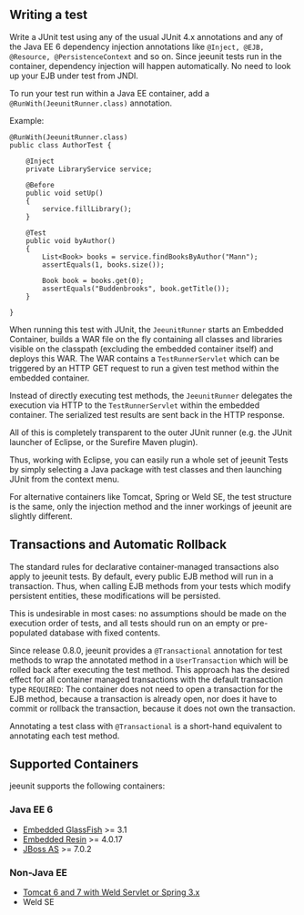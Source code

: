 ## Writing a test ##

Write a JUnit test using any of the usual JUnit 4.x annotations and any of the Java EE 6 dependency injection annotations like `@Inject, @EJB, @Resource, @PersistenceContext` and so on. Since jeeunit tests run in the container, dependency injection will happen automatically. No need to look up your EJB under test from JNDI.

To run your test run within a Java EE container, add a `@RunWith(JeeunitRunner.class)` annotation.

Example:

```
@RunWith(JeeunitRunner.class)
public class AuthorTest {
	
	@Inject
	private LibraryService service;
	
	@Before
	public void setUp()
	{
		service.fillLibrary();
	}
	
	@Test
	public void byAuthor()
	{
		List<Book> books = service.findBooksByAuthor("Mann");
		assertEquals(1, books.size());
		
		Book book = books.get(0);
		assertEquals("Buddenbrooks", book.getTitle());
	}

}
```


When running this test with JUnit, the `JeeunitRunner` starts an Embedded Container, builds a WAR file on the fly containing all classes and libraries visible on the classpath (excluding the embedded container itself) and deploys this WAR. The WAR contains a `TestRunnerServlet` which can be triggered by an HTTP GET request to run a given test method within the embedded container.

Instead of directly executing test methods, the `JeeunitRunner` delegates the execution via HTTP to the `TestRunnerServlet` within the embedded container. The serialized test results are sent back in the HTTP response.

All of this is completely transparent to the outer JUnit runner (e.g. the JUnit launcher of Eclipse, or the Surefire Maven plugin).

Thus, working with Eclipse, you can easily run a whole set of jeeunit Tests by simply selecting a Java package with test classes and then launching JUnit from the context menu.

For alternative containers like Tomcat, Spring or Weld SE, the test structure is the same, only the injection method and the inner workings of jeeunit are slightly different.

## Transactions and Automatic Rollback ##

The standard rules for declarative container-managed transactions also apply to jeeunit tests. By default, every public EJB method will run in a transaction. Thus, when calling EJB methods from your tests which modify persistent entities, these modifications will be persisted.

This is undesirable in most cases: no assumptions should be made on the execution order of tests, and all tests should run on an empty or pre-populated database with fixed contents.

Since release 0.8.0, jeeunit provides a `@Transactional` annotation for test methods to wrap the annotated method in a `UserTransaction` which will be rolled back after executing the test method. This approach has the desired effect for all container managed transactions with the default transaction type `REQUIRED`: The container does not need to open a transaction for the EJB method, because a transaction is already open, nor does it have to commit or rollback the transaction, because it does not own the transaction.

Annotating a test class with `@Transactional` is a short-hand equivalent to annotating each test method.

## Supported Containers ##

jeeunit supports the following containers:

### Java EE 6 ###

  * [Embedded GlassFish](GlassfishConfiguration.md) >= 3.1
  * [Embedded Resin](ResinConfiguration.md) >= 4.0.17
  * [JBoss AS](JBossConfiguration.md) >= 7.0.2

### Non-Java EE ###

  * [Tomcat 6 and 7 with Weld Servlet or Spring 3.x](TestingOnTomcat.md)
  * Weld SE